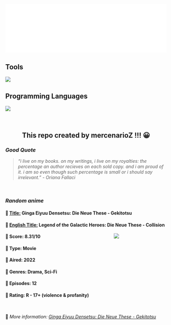 
<img src="svg/nai.svg" />

<p>
  <h2>Tools</h2>
  <a href="https://skillicons.dev">
    <img src="https://skillicons.dev/icons?i=git,bash,vim,ubuntu,tensorflow,pytorch,docker,raspberrypi" />
  </a>

  <br />

  <h2>Programming Languages</h2>

  <a href="https://skillicons.dev">
    <img src="https://skillicons.dev/icons?i=python,c,cpp" />
  </a>
</p>

<br />

<h2 align="center">This repo created by mercenarioZ !!! 😀</h2>
<h3><i>Good Quote</i></h3>

<blockquote>
<i>
“i live on my books. on my writings, i live on my royalties: the percentage an author recieves on each sold copy. and i am proud of it. i am so even though such percentage is small or i should say irrelevant.” - Oriana Fallaci
</i>
</blockquote>

<br />

<h3><i>Random anime</i></h3>

<h4>
  <strong>🥭 <u>Title:</u></strong> Ginga Eiyuu Densetsu: Die Neue These - Gekitotsu
</h4>

<h4>🌿 <u>English Title:</u> Legend of the Galactic Heroes: Die Neue These - Collision</h4>

<img align="right" width="165" src=https://cdn.myanimelist.net/images/anime/1859/118711.jpg />

<h4>🌱 Score: 8.31/10</h4>

<h4>🌲 Type: Movie</h4>

<h4>🌴 Aired: 2022</h4>

<h4>🌵 Genres: Drama, Sci-Fi</h4>

<h4>🥑 Episodes: 12</h4>

<h4>🍏 Rating: R - 17+ (violence & profanity)</h4>

<br />

🍂 *More information: [Ginga Eiyuu Densetsu: Die Neue These - Gekitotsu](https://myanimelist.net/anime/42886/Ginga_Eiyuu_Densetsu__Die_Neue_These_-_Gekitotsu)*
    